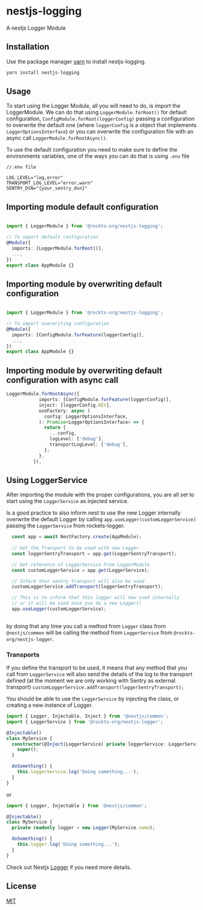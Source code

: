 # nestjs-logging

A nestjs Logger Module 


## Installation

Use the package manager [yarn](https://yarnpkg.com/) to install nestjs-logging.

```bash
yarn install nestjs-logging
```

## Usage

To start using the Logger Module, all you will need to do, is import the LoggerModule. We can do that using `LoggerModule.forRoot()` for default configuration, `ConfigModule.forRoot(loggerConfig)`  passing a configuration to overwrite the default one (where `loggerConfig` is a object that implements `LoggerOptionsInterface`) or you can overwrite the configuration file with an async call `LoggerModule.forRootAsync()`.

To use the default configuration you need to make sure to define the environments variables, one of the ways you can do that is using `.env` file

```
//.env file

LOG_LEVEL="log,error"
TRANSPORT_LOG_LEVEL="error,warn"
SENTRY_DSN="{your_sentry_dsn}"
```

## Importing module default configuration
```ts

import { LoggerModule } from '@rockts-org/nestjs-logging';

// To import default configuration
@Module({
  imports: [LoggerModule.forRoot()],
  ...,
})
export class AppModule {}

```

## Importing module by overwriting default configuration

```ts

import { LoggerModule } from '@rockts-org/nestjs-logging';

// To import overwriting configuration
@Module({
  imports: [ConfigModule.forFeature(loggerConfig)],
  ...,
})
export class AppModule {}

```

## Importing module by overwriting default configuration with async call

```ts
LoggerModule.forRootAsync({
            imports: [ConfigModule.forFeature(loggerConfig)],
            inject: [loggerConfig.KEY],
            useFactory: async (
              config: LoggerOptionsInterface,
            ): Promise<LoggerOptionsInterface> => {
              return {
                ...config,
                logLevel: ['debug'],
                transportLogLevel: ['debug'],
              };
            },
          }),
```

## Using LoggerService
After importing the module with the proper configurations, you are all set to start using the `LoggerService` as injected service.

Is a good practice to also inform nest to use the new Logger internally overwrite the default Logger by calling `app.useLogger(customLoggerService)` passing the `LoggerService` from rockets-logger. 

```ts
  const app = await NestFactory.create(AppModule);
  
  // Get the Transport to be used with new Logger 
  const loggerSentryTransport = app.get(LoggerSentryTransport);

  // Get reference of LoggerService From LoggerModule
  const customLoggerService = app.get(LoggerService);

  // Inform that sentry transport will also be used
  customLoggerService.addTransport(loggerSentryTransport);

  // This is to inform that this logger will new used internally
  // or it will be used once yuo do a new Logger()
  app.useLogger(customLoggerService);
  
```

by doing that any time you call a method from `Logger` class from `@nestjs/common` will be calling the method from `LoggerService` from `@rockts-org/nestjs-logger`.

### Transports
If you define the transport to be used, it means that any method that you call from `LoggerService` will also send the details of the log to the transport defined (at the moment we are only working with Sentry as external transport)
`customLoggerService.addTransport(loggerSentryTransport);`

You should be able to use the `LoggerService` by injecting the class, or creating a new instance of Logger.

```ts
import { Logger, Injectable, Inject } from '@nestjs/common';
import { LoggerService } from '@rockts-org/nestjs-logger';

@Injectable()
class MyService {
  constructor(@Inject(LoggerService) private loggerService: LoggerService) {
    super();
  }

  doSomething() {
    this.loggerService.log('Doing something...');
  }
}

```

or

```ts
import { Logger, Injectable } from '@nestjs/common';

@Injectable()
class MyService {
  private readonly logger = new Logger(MyService.name);

  doSomething() {
    this.logger.log('Doing something...');
  }
}

```

Check out Nestjs [Logger](https://docs.nestjs.com/techniques/logger#using-the-logger-for-application-logging) if you need more details.


## License
[MIT](https://choosealicense.com/licenses/mit/)